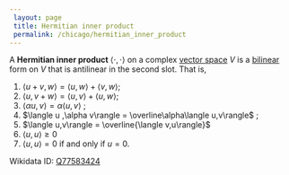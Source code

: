 ```yaml
---
 layout: page
 title: Hermitian inner product
 permalink: /chicago/hermitian_inner_product
---
```

A **Hermitian inner product** $\langle\cdot,\cdot\rangle$ on a complex [vector space](https://mathgloss.github.io/MathGloss/vector_space) $V$ is a [bilinear](https://mathgloss.github.io/MathGloss/multilinear) form on $V$ that is antilinear in the second slot. That is,
1. $\langle u+v,w\rangle = \langle u,w\rangle +\langle v,w\rangle$;
2. $\langle u,v+w\rangle = \langle u,v\rangle +\langle u,w\rangle$;
3. $\langle \alpha u ,v\rangle = \alpha\langle u,v\rangle$ ;
4. $\langle u ,\alpha v\rangle = \overline\alpha\langle u,v\rangle$ ;
5. $\langle u,v\rangle = \overline{\langle v,u\rangle}$
6. $\langle u,u \rangle \geq 0$
7. $\langle u,u \rangle = 0$ if and only if $u=0$.

Wikidata ID: [Q77583424](https://www.wikidata.org/wiki/Q77583424)